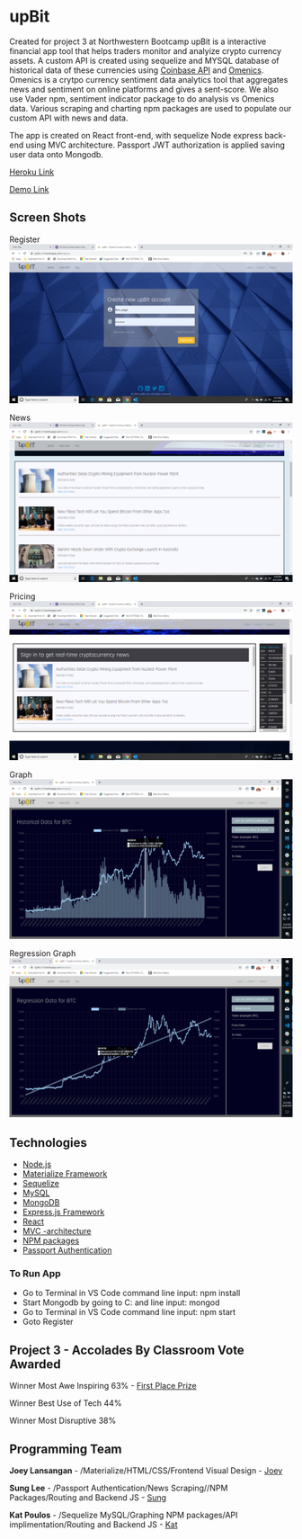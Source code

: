 # upBit

Created for project 3 at Northwestern Bootcamp upBit is a interactive financial app tool that helps traders monitor and analyize crypto currency assets.  A custom API is created using sequelize and MYSQL database of historical data of these currencies using [Coinbase API](https://developers.coinbase.com/) and [Omenics](https://omenics.com/dashboard).  Omenics is a crytpo currency sentiment data analytics tool that aggregates news and sentiment on online platforms and gives a sent-score.  We also use Vader npm, sentiment indicator package to do analysis vs Omenics data.  Various scraping and charting npm packages are used to populate our custom API with news and data.

The app is created on React front-end, with sequelize Node express back-end using MVC architecture.  Passport JWT authorization is applied saving user data onto Mongodb.  

[Heroku Link](https://upbit-v1.herokuapp.com/)

[Demo Link](https://drive.google.com/file/d/1aDF-X-xB6eF7m2S9AK5EJ1kjxpvuBAh5/view)



## Screen Shots
Register
![Screen shot](/client/public/assets/screenshots/Register.png)

News
![Screen shot2](/client/public/assets/screenshots/News.png)

Pricing
![Screen shot3](/client/public/assets/screenshots/Pricing.png)

Graph
![Screen shot4](/client/public/assets/screenshots/Graph.png)

Regression Graph
![Screen shot5](/client/public/assets/screenshots/GraphReg.png)


## Technologies 
- [Node.js](https://en.wikipedia.org/wiki/Node.js)
- [Materialize Framework](https://materializecss.com/)
- [Sequelize](http://docs.sequelizejs.com/)
- [MySQL](https://en.wikipedia.org/wiki/MySQL)
- [MongoDB](https://www.mongodb.com/)
- [Express.js Framework](https://expressjs.com/)
- [React](https://reactjs.org)
- [MVC -architecture](https://en.wikipedia.org/wiki/Model%E2%80%93view%E2%80%93controller)
- [NPM packages](https://www.npmjs.com/)
- [Passport Authentication](http://www.passportjs.org)

### To Run App

- Go to Terminal in VS Code command line input: npm install
- Start Mongodb by going to C: and line input: mongod
- Go to Terminal in VS Code command line input: npm start
- Goto Register 

## Project 3 - Accolades By Classroom Vote Awarded
Winner Most Awe Inspiring 63%  - [First Place Prize](https://drive.google.com/open?id=1022WP89pugTqxPqD5oE1mUStJE7R9jZUqwkuoqEsXbc)

Winner Best Use of Tech 44%

Winner Most Disruptive 38%

## Programming Team

**Joey Lansangan** - /Materialize/HTML/CSS/Frontend Visual Design - [Joey](https://joeylansangan.github.io/streetcode/)

**Sung Lee** - /Passport Authentication/News Scraping//NPM Packages/Routing and Backend JS - [Sung](https://sungsoolee2.github.io/developer-portfolio/)

**Kat Poulos** - /Sequelize MySQL/Graphing NPM packages/API implimentation/Routing and Backend JS - [Kat](https://www.linkedin.com/in/katerina-poulos-451a53189/)

